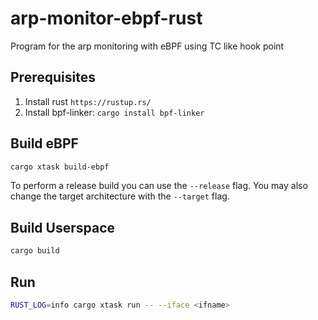 # arp-monitor-ebpf-rust
Program for the arp monitoring with eBPF using TC like hook point

## Prerequisites
1. Install rust `https://rustup.rs/`
2. Install bpf-linker: `cargo install bpf-linker`

## Build eBPF

```bash
cargo xtask build-ebpf
```

To perform a release build you can use the `--release` flag.
You may also change the target architecture with the `--target` flag.

## Build Userspace

```bash
cargo build
```

## Run

```bash
RUST_LOG=info cargo xtask run -- --iface <ifname>
```
